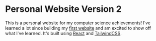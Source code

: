 # Personal Website Version 2

This is a personal website for my computer science achievements! I've learned a lot since building my [first website](https://github.com/kimberlycao/kimberlycao.github.io) and am excited to show off what I've learned. It's built using [React](https://reactjs.org/) and [TailwindCSS](https://tailwindcss.com/).
